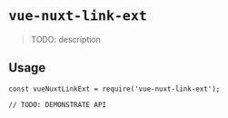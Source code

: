 # `vue-nuxt-link-ext`

> TODO: description

## Usage

```
const vueNuxtLinkExt = require('vue-nuxt-link-ext');

// TODO: DEMONSTRATE API
```

